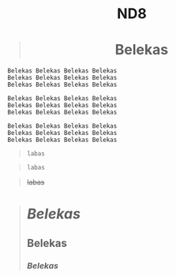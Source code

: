 <center>

# ND8

> # Belekas </center>
>```
> Belekas Belekas Belekas Belekas
> Belekas Belekas Belekas Belekas
> Belekas Belekas Belekas Belekas
>```
>```
> Belekas Belekas Belekas Belekas
> Belekas Belekas Belekas Belekas
> Belekas Belekas Belekas Belekas
>```
>```
> Belekas Belekas Belekas Belekas
> Belekas Belekas Belekas Belekas
> Belekas Belekas Belekas Belekas
>```

> `labas` 

> `labas`

> ~~labas~~

> # *Belekas*
> ## **Belekas**
> ### ***Belekas***

